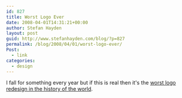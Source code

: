 ```yaml
---
id: 827
title: Worst Logo Ever
date: 2008-04-01T14:31:21+00:00
author: Stefan Hayden
layout: post
guid: http://www.stefanhayden.com/blog/?p=827
permalink: /blog/2008/04/01/worst-logo-ever/
Post:
  - link
categories:
  - design
---
```

I fall for something every year but if this is real then it's the <a href="http://www.underconsideration.com/brandnew/archives/can_ford_afford_a_redesign.php">worst logo redesign in the history of the world</a>.